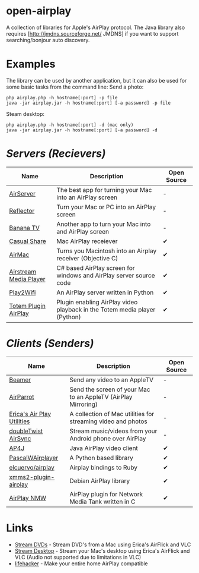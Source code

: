 open-airplay
============

A collection of libraries for Apple's AirPlay protocol. The Java library also requires [http://jmdns.sourceforge.net/ JMDNS] if you want to support searching/bonjour auto discovery.

Examples
========
The library can be used by another application, but it can also be used for some basic tasks from the command line:
Send a photo:
```
php airplay.php -h hostname[:port] -p file
java -jar airplay.jar -h hostname[:port] [-a password] -p file
```
Steam desktop:
```
php airplay.php -h hostname[:port] -d (mac only)
java -jar airplay.jar -h hostname[:port] [-a password] -d
```

*Servers (Recievers)*
=====================
| Name | Description | Open Source |
| ---- | ----------- | ----------- |
| [AirServer](http://www.airserverapp.com/) | The best app for turning your Mac into an AirPlay screen | - |
| [Reflector](http://www.airsquirrels.com/reflector/) | Turn your Mac or PC into an AirPlay screen | - |
| [Banana TV](http://bananatv.net/) | Another app to turn your Mac into and AirPlay screen | - |
| [Casual Share](http://sourceforge.net/projects/casualshare/) | Mac AirPlay receiever | ✔ |
| [AirMac](http://code.google.com/p/airmac/) | Turns you Macintosh into an Airplay receiver (Objective C) | ✔ |
| [Airstream Media Player](http://code.google.com/p/airstream-media-player/) | C# based AirPlay screen for windows and AirPlay server source code | ✔ |
| [Play2Wifi](http://code.google.com/p/play2wifi/) | An AirPlay server written in Python | ✔ |
| [Totem Plugin AirPlay](https://github.com/dveeden/totem-plugin-airplay) | Plugin enabling AirPlay video playback in the Totem media player (Python) | ✔ |

*Clients (Senders)*
===================
| Name | Description | Open Source |
| ---- | ----------- | ----------- |
| [Beamer](http://beamer-app.com/?mid=5391876) | Send any video to an AppleTV | - |
| [AirParrot](http://www.airparrot.com/) | Send the screen of your Mac to an AppleTV (AirPlay Mirroring) | - |
| [Erica's Air Play Utilities](http://ericasadun.com/ftp/AirPlay/) | A collection of Mac utilities for streaming video and photos | - |
| [doubleTwist AirSync](https://market.android.com/details?id=com.doubleTwist.androidPlayerProKey) | Stream music/videos from your Android phone over AirPlay | - |
| [AP4J](http://www.ioncannon.net/projects/ap4j-player-java-airplay-player/) | Java AirPlay video client | ✔ |
| [PascalWAirplayer](https://github.com/PascalW/Airplayer) | A Python based library | ✔ |
| [elcuervo/airplay](https://github.com/elcuervo/airplay) | Airplay bindings to Ruby | ✔ |
| [xmms2-plugin-airplay](http://packages.debian.org/search?keywords=airplay) | Debian AirPlay library | ✔ |
| [AirPlay NMW](http://code.google.com/p/airplay-nmt/) | AirPlay plugin for Network Media Tank written in C | ✔ |

Links
=====
 * [Stream DVDs](http://www.tuaw.com/2010/12/21/dvds-are-playing-back-on-my-apple-tv-and-its-not-really-that/) - Stream DVD's from a Mac using Erica's AirFlick and VLC
 * [Stream Desktop](http://hiddencode.me/blog/2011/07/how-to-stream-mac-desktop-to-apple-tv/) - Stream your Mac's desktop using Erica's AirFlick and VLC (Audio not supported due to limitations in VLC)
 * [lifehacker](http://lifehacker.com/5802958/how-to-make-your-entire-home-airplay+compatible) - Make your entire home AirPlay compatible
